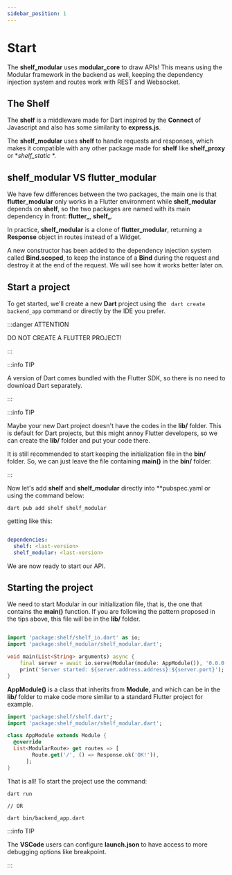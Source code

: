 ```yaml
---
sidebar_position: 1
---
```


# Start

The **shelf_modular** uses **modular_core** to draw APIs!
This means using the Modular framework in the backend as well, keeping the dependency injection system
and routes work with REST and Websocket.

## The Shelf

The **shelf** is a middleware made for Dart inspired by the **Connect** of Javascript and also has some
similarity to **express.js**. 

The **shelf_modular** uses **shelf** to handle requests and responses, which makes it compatible with any other package made for **shelf** like **shelf_proxy** or **shelf_static* *.


## **shelf_modular** VS **flutter_modular**

We have few differences between the two packages, the main one is that **flutter_modular** only works in a Flutter environment while **shelf_modular** depends on **shelf**, so the two packages are named
with its main dependency in front: **flutter_**, **shelf_**.

In practice, **shelf_modular** is a clone of **flutter_modular**, returning a **Response** object in routes
instead of a Widget.

A new constructor has been added to the dependency injection system called **Bind.scoped**, to keep the instance of a **Bind** during the request and destroy it at the end of the request. We will see how it works better later on.

## Start a project

To get started, we'll create a new **Dart** project using the ``` dart create backend_app``` command or directly
by the IDE you prefer.

:::danger ATTENTION

DO NOT CREATE A FLUTTER PROJECT!

:::

:::info TIP

A version of Dart comes bundled with the Flutter SDK, so there is no need to download Dart separately.

:::

:::info TIP

Maybe your new Dart project doesn't have the codes in the **lib/** folder.
This is default for Dart projects, but this might annoy Flutter developers, so we can create the **lib/** folder and put your code there.

It is still recommended to start keeping the initialization file in the **bin/** folder. So, we can just leave the file containing **main()** in the **bin/** folder.

:::

Now let's add **shelf** and **shelf_modular** directly into **pubspec.yaml or using the command below:

```
dart pub add shelf shelf_modular
```

getting like this:

```yaml

dependencies:
  shelf: <last-version>
  shelf_modular: <last-version>

```

We are now ready to start our API.

## Starting the project

We need to start Modular in our initialization file, that is, the one that contains the **main()** function.
If you are following the pattern proposed in the tips above, this file will be in the **lib/** folder.

```dart title="bin/backend_app.dart"

import 'package:shelf/shelf_io.dart' as io;
import 'package:shelf_modular/shelf_modular.dart';

void main(List<String> arguments) async {
    final server = await io.serve(Modular(module: AppModule()), '0.0.0.0', 3000);
    print('Server started: ${server.address.address}:${server.port}');
}

```

**AppModule()** is a class that inherits from **Module**, and which can be in the **lib/** folder to make code
more similar to a standard Flutter project for example.

```dart title="lib/app_module.dart"
import 'package:shelf/shelf.dart';
import 'package:shelf_modular/shelf_modular.dart';

class AppModule extends Module {
  @override
  List<ModularRoute> get routes => [
        Route.get('/', () => Response.ok('OK!')),
      ];
}
```

That is all! To start the project use the command:

```
dart run

// OR

dart bin/backend_app.dart
```

:::info TIP

The **VSCode** users can configure **launch.json** to have access to more debugging options like breakpoint.

:::